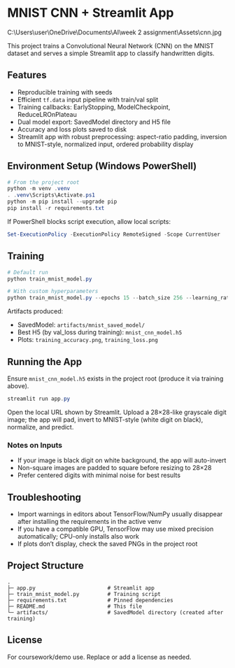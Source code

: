 # MNIST CNN + Streamlit App

C:\Users\user\OneDrive\Documents\AI\week 2 assignment\Assets\cnn.jpg

This project trains a Convolutional Neural Network (CNN) on the MNIST dataset and serves a simple Streamlit app to classify handwritten digits.

## Features
- Reproducible training with seeds
- Efficient `tf.data` input pipeline with train/val split
- Training callbacks: EarlyStopping, ModelCheckpoint, ReduceLROnPlateau
- Dual model export: SavedModel directory and H5 file
- Accuracy and loss plots saved to disk
- Streamlit app with robust preprocessing: aspect-ratio padding, inversion to MNIST-style, normalized input, ordered probability display

## Environment Setup (Windows PowerShell)
```powershell
# From the project root
python -m venv .venv
. .venv\Scripts\Activate.ps1
python -m pip install --upgrade pip
pip install -r requirements.txt
```

If PowerShell blocks script execution, allow local scripts:
```powershell
Set-ExecutionPolicy -ExecutionPolicy RemoteSigned -Scope CurrentUser
```

## Training
```powershell
# Default run
python train_mnist_model.py

# With custom hyperparameters
python train_mnist_model.py --epochs 15 --batch_size 256 --learning_rate 0.0007 --val_split 0.1667 --model_dir artifacts/mnist_saved_model --model_h5 mnist_cnn_model.h5
```
Artifacts produced:
- SavedModel: `artifacts/mnist_saved_model/`
- Best H5 (by val_loss during training): `mnist_cnn_model.h5`
- Plots: `training_accuracy.png`, `training_loss.png`

## Running the App
Ensure `mnist_cnn_model.h5` exists in the project root (produce it via training above).
```powershell
streamlit run app.py
```
Open the local URL shown by Streamlit. Upload a 28×28-like grayscale digit image; the app will pad, invert to MNIST-style (white digit on black), normalize, and predict.

### Notes on Inputs
- If your image is black digit on white background, the app will auto-invert
- Non-square images are padded to square before resizing to 28×28
- Prefer centered digits with minimal noise for best results

## Troubleshooting
- Import warnings in editors about TensorFlow/NumPy usually disappear after installing the requirements in the active venv
- If you have a compatible GPU, TensorFlow may use mixed precision automatically; CPU-only installs also work
- If plots don’t display, check the saved PNGs in the project root

## Project Structure
```
.
├─ app.py                       # Streamlit app
├─ train_mnist_model.py         # Training script
├─ requirements.txt             # Pinned dependencies
├─ README.md                    # This file
└─ artifacts/                   # SavedModel directory (created after training)
```

## License
For coursework/demo use. Replace or add a license as needed.
